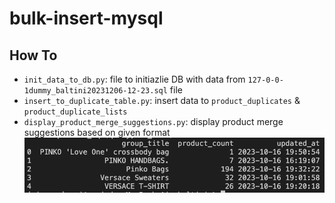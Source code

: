 # bulk-insert-mysql

## How To

* `init_data_to_db.py`: file to initiazlie DB with data from `127-0-0-1dummy_baltini20231206-12-23.sql` file
* `insert_to_duplicate_table.py`: insert data to `product_duplicates` & `product_duplicate_lists`
* `display_product_merge_suggestions.py`: display product merge suggestions based on given format
![ss image](https://github.com/firdausraginda/bulk-insert-mysql/blob/main/ss_display_product_merge_suggestions.png)
